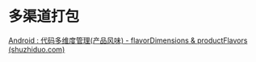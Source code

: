 # 多渠道打包

[Android : 代码多维度管理(产品风味) - flavorDimensions & productFlavors (shuzhiduo.com)](https://www.shuzhiduo.com/A/nAJvvg03Jr/)

